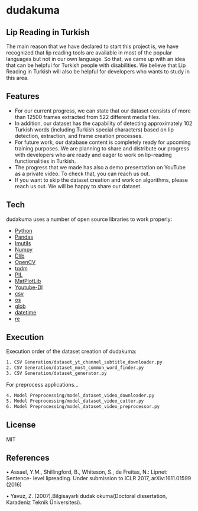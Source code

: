 # dudakuma
## Lip Reading in Turkish

The main reason that we have declared to start this project is, we have
recognized that lip reading tools are available in most of the popular
languages but not in our own language. So that, we came up with an idea
that can be helpful for Turkish people with disabilities. We believe that Lip
Reading in Turkish will also be helpful for developers who wants to study
in this area.

## Features

- For our current progress, we can state that our dataset consists of more than 12500 frames extracted from 522 different media files. 
- In addition, our dataset has the capability of detecting approximately 102 Turkish words (including Turkish special characters) based on lip detection, extraction, and frame creation processes. 
- For future work, our database content is completely ready for upcoming training purposes. We are planning to share and distribute our progress with developers who are ready and eager to work on lip-reading functionalities in Turkish.
- The progress that we made has also a demo presentation on YouTube as a private video. To check that, you can reach us out.
- If you want to skip the dataset creation and work on algorithms, please reach us out. We will be happy to share our dataset.

## Tech

dudakuma uses a number of open source libraries to work properly:

- [Python] 
- [Pandas]
- [Imutils]
- [Numpy]
- [Dlib]
- [OpenCV]
- [tqdm]
- [PIL]
- [MatPlotLib]
- [Youtube-Dl]
- [csv]
- [os]
- [glob]
- [datetime]
- [re]

## Execution

Execution order of the dataset creation of dudakuma:

```sh
1. CSV Generation/dataset_yt_channel_subtitle_downloader.py
2. CSV Generation/dataset_most_common_word_finder.py
3. CSV Generation/dataset_generator.py
```

For preprocess applications...

```sh
4. Model Preprocessing/model_dataset_video_downloader.py
5. Model Preprocessing/model_dataset_video_cutter.py
6. Model Preprocessing/model_dataset_video_preprocessor.py
```

## License

MIT

## References

• Assael, Y.M., Shillingford, B., Whiteson, S., de Freitas, N.: Lipnet: Sentence-
level lipreading. Under submission to ICLR 2017, arXiv:1611.01599 (2016)

• Yavuz, Z. (2007).Bilgisayarlı dudak okuma(Doctoral dissertation, Karadeniz
Teknik Üniversitesi).


   [os]: <https://docs.python.org/3/library/os.html>
   [git-repo-url]: <https://github.com/tunacinsoy/dudakuma.git>
   [os]: <http://daringfireball.net>
   [csv]: <https://docs.python.org/3/library/csv.html>
   [Youtube-DL]: <https://youtube-dl.org/>
   [MatPlotLib]: <https://matplotlib.org/>
   [PIL]: <https://pillow.readthedocs.io/en/stable/>
   [tqdm]: <https://tqdm.github.io/>
   [OpenCV]: <https://pypi.org/project/opencv-python/>
   [Dlib]: <http://dlib.net/>
   [Numpy]: <https://numpy.org/>
   [Imutils]: <https://pypi.org/project/imutils/>
   [Python]: <https://www.python.org/>
   [Pandas]: <https://pandas.pydata.org/>
   [Glob]: <https://docs.python.org/3/library/glob.html>
   [datetime]: <https://docs.python.org/3/library/datetime.html>
   [re]: <https://docs.python.org/3/library/re.html>
   [Glob]: <https://docs.python.org/3/library/glob.html>
   
